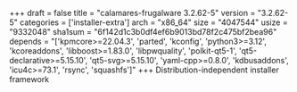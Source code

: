 +++
draft = false
title = "calamares-frugalware 3.2.62-5"
version = "3.2.62-5"
categories = ['installer-extra']
arch = "x86_64"
size = "4047544"
usize = "9332048"
sha1sum = "6f142d1c3b0df4ef6b9013bd78f2c475bf2bea96"
depends = "['kpmcore>=22.04.3', 'parted', 'kconfig', 'python3>=3.12', 'kcoreaddons', 'libboost>=1.83.0', 'libpwquality', 'polkit-qt5-1', 'qt5-declarative>=5.15.10', 'qt5-svg>=5.15.10', 'yaml-cpp>=0.8.0', 'kdbusaddons', 'icu4c>=73.1', 'rsync', 'squashfs']"
+++
Distribution-independent installer framework